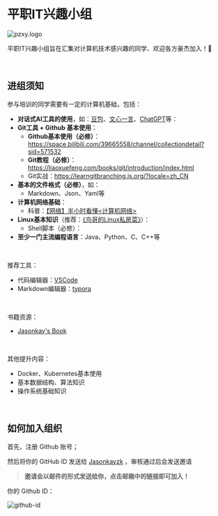 # 平职IT兴趣小组

![pzxy.logo](https://raw.gitmirror.com/pzxy-cs/.github/main/pzxy.png)

平职IT兴趣小组旨在汇集对计算机技术感兴趣的同学、欢迎各方豪杰加入！🎉

<br/>

## 进组须知

参与培训的同学需要有一定的计算机基础，包括：

- **对话式AI工具的使用**，如：[豆包](https://www.doubao.com/chat/)、[文心一言](https://yiyan.baidu.com/)、[ChatGPT](https://chat.tinycms.xyz:3002/)等：
- **Git工具 + Github 基本使用**：
  - **Github基本使用（必修）**：https://space.bilibili.com/39665558/channel/collectiondetail?sid=571532
  - **Git教程（必修）**：https://liaoxuefeng.com/books/git/introduction/index.html
  - Git实战：https://learngitbranching.js.org/?locale=zh_CN
- **基本的文件格式（必修）**，如：
  - Markdown、Json、Yaml等
- **计算机网络基础**：
  - 科普：[【网络】半小时看懂<计算机网络>](https://www.bilibili.com/video/BV124411k7uV/)
- **Linux基本知识**（推荐：[《鸟哥的Linux私房菜》](https://book.douban.com/subject/30359954/)）：
  - Shell脚本（必修）：
- **至少一门主流编程语言**：Java、Python、C、C++等

<br/>

推荐工具：

- 代码编辑器：[VSCode](https://code.visualstudio.com/)
- Markdown编辑器：[typora](https://typora.io/)

<br/>

书籍资源：

- [ Jasonkay's Book](http://159.75.131.252:20180/)

<br/>

其他提升内容：

- Docker、Kubernetes基本使用
- 基本数据结构、算法知识
- 操作系统基础知识

<br/>


## 如何加入组织

首先，注册 Github 账号；

然后将你的 GitHub ID 发送给 [Jasonkayzk](https://github.com/jasonkayzk/) ，审核通过后会发送邀请

> **邀请会以邮件的形式发送给你，点击邮箱中的链接即可加入！**

你的 Github ID：

![github-id](https://raw.gitmirror.com/pzxy-cs/.github/main/images/github-id.png)

